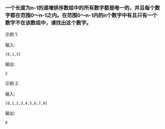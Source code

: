 ### 一个长度为n-1的递增排序数组中的所有数字都是唯一的，并且每个数字都在范围0～n-1之内。在范围0～n-1内的n个数字中有且只有一个数字不在该数组中，请找出这个数字。

示例 1:

输入:
```in
[0,1,3]
```
输出: 
```out
2
```

示例 2:

输入: 
```in
[0,1,2,3,4,5,6,7,9]
```
输出: 
```out
8
```

